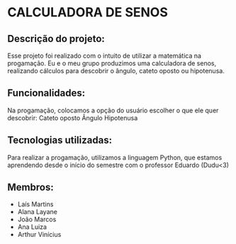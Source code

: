 # CALCULADORA DE SENOS

## Descrição do projeto:
Esse projeto foi realizado com o intuito de utilizar a matemática na progamação. Eu e o meu grupo produzimos uma calculadora de senos, realizando cálculos para descobrir o ângulo, cateto oposto ou hipotenusa.

## Funcionalidades:
Na progamação, colocamos a opção do usuário escolher o que ele quer descobrir:
Cateto oposto
Ângulo 
Hipotenusa

## Tecnologias utilizadas: 
Para realizar a progamação, utilizamos a linguagem Python, que estamos aprendendo desde o início do semestre com o professor Eduardo (Dudu<3)

## Membros:
* Laís Martins
* Alana Layane
* João Marcos 
* Ana Luiza
* Arthur Vinícius
